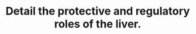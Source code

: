 ---
title: "Detail the protective and regulatory roles of the liver."
entityType: SAQ
exam: PEX
college: ANZCA
year: 2012
sitting: B
question: 14
passRate: 40
EC_expectedDomains:
- "What has been stated above is the core of a good answer that should be augmented with other examples of protective and regulatory functions from among the liver’s myriad of functions."
EC_extraCredit:
- "Phagocytic Kupffer cells lining the hepatic sinusoids remove bacteria, an example of innate immunity."
- "A crucial regulatory role is as glucostat in response to insulin, glucagon and other hormones."
EC_errorsCommon:
- "Much candidate effort was wasted with the following content: rewriting the question; description of the size, anatomy and blood flow of the liver; details of drug metabolism; extensive description of metabolic functions; listing functions of the liver without reference to the specific question that was asked."
- "It was frequently but unimpressively stated that you would die without your liver."
---